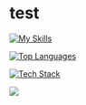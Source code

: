 # test

[![My Skills](https://skillicons.dev/icons?i=python,c,cpp,javascript,html,css,tailwindcss,nextjs,react)](https://skillicons.dev)

[![Top Languages](https://github-readme-stats.vercel.app/api/top-langs/?username=echoesonmars&layout=compact&theme=radical&hide_border=true&langs_count=8)](https://github.com/anuraghazra/github-readme-stats)

[![Tech Stack](https://github-readme-tech-stack.vercel.app/api/cards?username=echoesonmars&theme=dark)](https://github-readme-tech-stack.vercel.app)

![](https://github-readme-activity-graph.vercel.app/graph?username=echoesonmars&theme=react-dark&hide_border=true&area=true)
